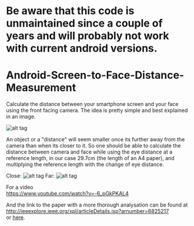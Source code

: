 # Be aware that this code is unmaintained since a couple of years and will probably not work with current android versions. 

Android-Screen-to-Face-Distance-Measurement
===========================================

Calculate the distance between your smartphone screen and your face using the front facing camera. The idea is pretty simple and best explained in an image.

![alt tag](Images/Idea.png)

An object or a "distance" will seem smaller once its further away from the camera than when its closer to it. So one should be able to calculate the distance between camera and face while using the eye distance at a reference length, in our case 29.7cm (the length of an A4 paper), and multiplying the reference length with the change of eye distance.

Close: 
![alt tag](Images/Close.jpg)
Far:
![alt tag](Images/Far.jpg)

For a video  
https://www.youtube.com/watch?v=-6_pGkPKAL4

And the link to the paper with a more thorough analysation can be found at  
http://ieeexplore.ieee.org/xpl/articleDetails.jsp?arnumber=6825217  
or [here](https://github.com/philiiiiiipp/Android-Screen-to-Face-Distance-Measurement/blob/master/A%20new%20context%20-%20Screen%20to%20Face%20distance%201%201.pdf). 
